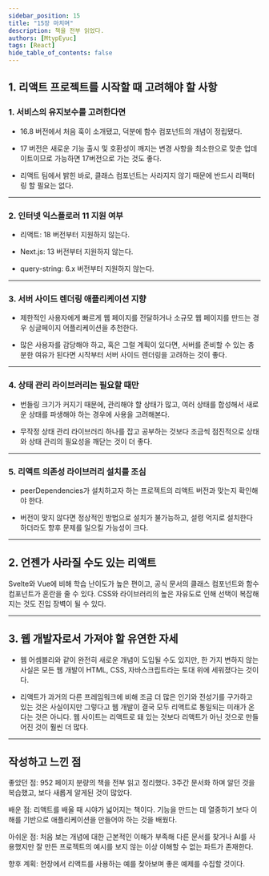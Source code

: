 ```yaml
---
sidebar_position: 15
title: "15장 마치며"
description: 책을 전부 읽었다.
authors: [MtypEyuc]
tags: [React]
hide_table_of_contents: false
---
```


## 1. 리액트 프로젝트를 시작할 때 고려해야 할 사항
### 1. 서비스의 유지보수를 고려한다면 
- 16.8 버전에서 처음 훅이 소개됐고, 덕분에 함수 컴포넌트의 개념이 정립됐다. 


- 17 버전은 새로운 기능 출시 및 호환성이 깨지는 변경 사항을 최소한으로 맞춘 업데이트이므로 가능하면 17버전으로 가는 것도 좋다.


- 리액트 팀에서 밝힌 바로, 클래스 컴포넌트는 사라지지 않기 때문에 반드시 리팩터링 할 필요는 없다.
---
### 2. 인터넷 익스플로러 11 지원 여부 

- 리액트: 18 버전부터 지원하지 않는다.


- Next.js: 13 버전부터 지원하지 않는다.


- query-string: 6.x 버전부터 지원하지 않는다.

---
### 3. 서버 사이드 렌더링 애플리케이션 지향
- 제한적인 사용자에게 빠르게 웹 페이지를 전달하거나 소규모 웹 페이지를 만드는 경우 싱글페이지 어플리케이션을 추천한다.


- 많은 사용자를 감당해야 하고, 혹은 그럴 계획이 있다면, 서버를 준비할 수 있는 충분한 여유가 된다면 시작부터 서버 사이드 렌더링을 고려하는 것이 좋다.

---
### 4. 상태 관리 라이브러리는 필요할 때만 
- 번들링 크기가 커지기 때문에, 관리해야 할 상태가 많고, 여러 상태를 합성해서 새로운 상태를 파생해야 하는 경우에 사용을 고려해본다.


- 무작정 상태 관리 라이브러리 하나를 잡고 공부하는 것보다 조금씩 점진적으로 상태와 상태 관리의 필요성을 깨닫는 것이 더 좋다.

---

### 5. 리액트 의존성 라이브러리 설치를 조심

-  peerDependencies가 설치하고자 하는 프로젝트의 리액트 버전과 맞는지 확인해야 한다.


- 버전이 맞지 않다면 정상적인 방법으로 설치가 불가능하고, 설령 억지로 설치한다 하더라도 향후 문제를 일으킬 가능성이 크다.

---
## 2. 언젠가 사라질 수도 있는 리액트
Svelte와 Vue에 비해 학습 난이도가 높은 편이고, 공식 문서의 클래스 컴포넌트와 함수 컴포넌트가 혼란을 줄 수 있다. CSS와 라이브러리의 높은 자유도로 인해 선택이 복잡해지는 것도 진입 장벽이 될 수 있다.

---

## 3. 웹 개발자로서 가져야 할 유연한 자세
- 웹 어셈블리와 같이 완전히 새로운 개념이 도입될 수도 있지만, 한 가지 변하지 않는 사실은 모든 웹 개발이 HTML, CSS, 자바스크립트라는 토대 위에 세워졌다는 것이다.


- 리액트가 과거의 다른 프레임워크에 비해 조금 더 많은 인기와 전성기를 구가하고 있는 것은 사실이지만 그렇다고 웹 개발이 결국 모두 리액트로 통일되는 미래가 온다는 것은 아니다.  웹 사이트는 리액트로 돼 있는 것보다 리액트가 아닌 것으로 만들어진 것이 훨씬 더 많다.

---

## 작성하고 느낀 점

좋았던 점: 952 페이지 분량의 책을 전부 읽고 정리했다. 3주간 문서화 하며 알던 것을 복습했고, 보다 새롭게 알게된 것이 많았다.

배운 점: 리액트를 배울 때 시야가 넓어지는 책이다. 기능을 만드는 데 열중하기 보다 이해를 기반으로 애플리케이션을 만들어야 하는 것을 배웠다.

아쉬운 점: 처음 보는 개념에 대한 근본적인 이해가 부족해 다른 문서를 찾거나 AI를 사용했지만 잘 만든 프로젝트의 예시를 보지 않는 이상 이해할 수 없는 파트가 존재한다.

향후 계획: 현장에서 리액트를 사용하는 예를 찾아보며 좋은 예제를 수집할 것이다.